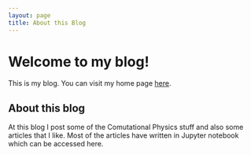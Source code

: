 ```yaml
---
layout: page
title: About this Blog
---
```

# Welcome to my blog!
This is my blog. You can visit my home page [here](https://vinayphy.github.io/vinayv/).

## About this blog
At this blog I post some of the Comutational Physics stuff and also some articles that I like. Most of the articles have written in Jupyter notebook which can be accessed here.
